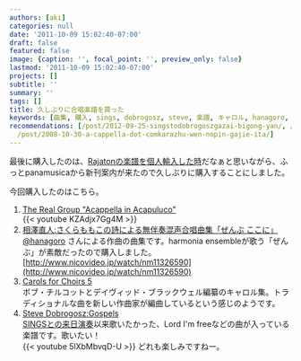 ```yaml
---
authors: [aki]
categories: null
date: '2011-10-09 15:02:40-07:00'
draft: false
featured: false
image: {caption: '', focal_point: '', preview_only: false}
lastmod: '2011-10-09 15:02:40-07:00'
projects: []
subtitle: ''
summary: ''
tags: []
title: 久しぶりに合唱楽譜を買った
keywords: [曲集, 購入, sings, dobrogosz, steve, 楽譜, キャロル, hanagoro, acapuluco, 相澤直人]
recommendations: [/post/2012-09-25-singstodobrogoszgazai-bigong-yan/, /post/2008-10-28-sings-2008-with-steve-dobrogosz/,
  /post/2008-10-30-a-cappella-dot-comkarazhu-wen-nopin-gajie-ita/]
---
```


最後に購入したのは、[Rajatonの楽譜を個人輸入した時](https://chezo.uno/post/2011-07-02-rajatonnole-pu-wori-ben-karamai-ufang-fa-sulasol-or-akaperacun-nocdwu-san/)だなぁと思いながら、ふっとpanamusicaから新刊案内が来たので久しぶりに購入することにしました。

今回購入したのはこちら。

1. [The Real Group "Acappella in Acapuluco"](http://www.panamusica.co.jp/ja/product/5839/)  
{{< youtube KZAdjx7Gg4M >}}
2. [相澤直人:さくらももこの詩による無伴奏混声合唱曲集「ぜんぶ ここに」](http://www.panamusica.co.jp/ja/product/13488/)  
[@hanagoro](http://twitter.com/hanagoro) さんによる作曲の曲集です。harmonia ensembleが歌う「ぜんぶ」が素敵だったので購入しました。  
[http://www.nicovideo.jp/watch/nm11326590](http://www.nicovideo.jp/watch/nm11326590)
3. [Carols for Choirs 5](http://www.panamusica.co.jp/ja/product/13530/)  
ボブ・チルコットとデイヴィッド・ブラックウェル編纂のキャロル集。トラディショナルな曲を新しい作曲家が編曲しているという感じのようです。
4. [Steve Dobrogosz:Gospels](http://www.panamusica.co.jp/ja/product/7651/)  
[SINGSとの来日演奏](https://chezo.uno/post/2008-10-28-sings-2008-with-steve-dobrogosz "SINGS 2008 with Steve Dobrogosz")以来歌いたかった、Lord I'm freeなどの曲が入っている楽譜です。歌いたい！  
{{< youtube 5lXbMbvqD-U >}}
どれも楽しみですねー。